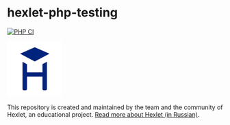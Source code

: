 # hexlet-php-testing

[![PHP CI](https://github.com/hexlet-components/hexlet-php-testing/actions/workflows/workflow.yml/badge.svg)](https://github.com/hexlet-components/hexlet-php-testing/actions/workflows/workflow.yml)

[![Hexlet Ltd. logo](https://raw.githubusercontent.com/Hexlet/assets/master/images/hexlet_logo128.png)](https://ru.hexlet.io/pages/about?utm_source=github&utm_medium=link&utm_campaign=hexlet-php-testing)

This repository is created and maintained by the team and the community of Hexlet, an educational project. [Read more about Hexlet (in Russian)](https://ru.hexlet.io/pages/about?utm_source=github&utm_medium=link&utm_campaign=hexlet-php-testing).
